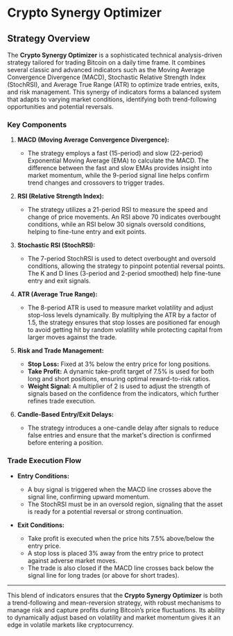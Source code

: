 
# **Crypto Synergy Optimizer**

## Strategy Overview

The **Crypto Synergy Optimizer** is a sophisticated technical analysis-driven strategy tailored for trading Bitcoin on a daily time frame. It combines several classic and advanced indicators such as the Moving Average Convergence Divergence (MACD), Stochastic Relative Strength Index (StochRSI), and Average True Range (ATR) to optimize trade entries, exits, and risk management. This synergy of indicators forms a balanced system that adapts to varying market conditions, identifying both trend-following opportunities and potential reversals.

### Key Components

1. **MACD (Moving Average Convergence Divergence):**
   - The strategy employs a fast (15-period) and slow (22-period) Exponential Moving Average (EMA) to calculate the MACD. The difference between the fast and slow EMAs provides insight into market momentum, while the 9-period signal line helps confirm trend changes and crossovers to trigger trades.
  
2. **RSI (Relative Strength Index):**
   - The strategy utilizes a 21-period RSI to measure the speed and change of price movements. An RSI above 70 indicates overbought conditions, while an RSI below 30 signals oversold conditions, helping to fine-tune entry and exit points.
     
3. **Stochastic RSI (StochRSI):**
   - The 7-period StochRSI is used to detect overbought and oversold conditions, allowing the strategy to pinpoint potential reversal points. The K and D lines (3-period and 2-period smoothed) help fine-tune entry and exit signals.

4. **ATR (Average True Range):**
   - The 8-period ATR is used to measure market volatility and adjust stop-loss levels dynamically. By multiplying the ATR by a factor of 1.5, the strategy ensures that stop losses are positioned far enough to avoid getting hit by random volatility while protecting capital from larger moves against the trade.

5. **Risk and Trade Management:**
   - **Stop Loss:** Fixed at 3% below the entry price for long positions.
   - **Take Profit:** A dynamic take-profit target of 7.5% is used for both long and short positions, ensuring optimal reward-to-risk ratios.
   - **Weight Signal:** A multiplier of 2 is used to adjust the strength of signals based on the confidence from the indicators, which further refines trade execution.

6. **Candle-Based Entry/Exit Delays:**
   - The strategy introduces a one-candle delay after signals to reduce false entries and ensure that the market's direction is confirmed before entering a position.

### Trade Execution Flow

- **Entry Conditions:**
  - A buy signal is triggered when the MACD line crosses above the signal line, confirming upward momentum.
  - The StochRSI must be in an oversold region, signaling that the asset is ready for a potential reversal or strong continuation.

- **Exit Conditions:**
  - Take profit is executed when the price hits 7.5% above/below the entry price.
  - A stop loss is placed 3% away from the entry price to protect against adverse market moves.
  - The trade is also closed if the MACD line crosses back below the signal line for long trades (or above for short trades).

---

This blend of indicators ensures that the **Crypto Synergy Optimizer** is both a trend-following and mean-reversion strategy, with robust mechanisms to manage risk and capture profits during Bitcoin’s price fluctuations. Its ability to dynamically adjust based on volatility and market momentum gives it an edge in volatile markets like cryptocurrency.
